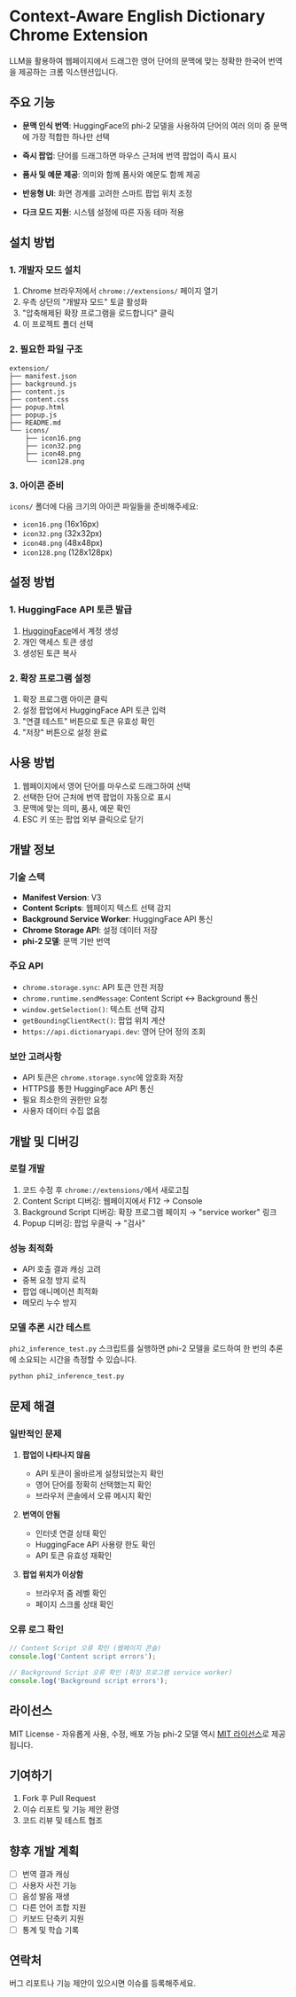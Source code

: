 # Context-Aware English Dictionary Chrome Extension

LLM을 활용하여 웹페이지에서 드래그한 영어 단어의 문맥에 맞는 정확한 한국어 번역을 제공하는 크롬 익스텐션입니다.

## 주요 기능

- **문맥 인식 번역**: HuggingFace의 phi-2 모델을 사용하여 단어의 여러 의미 중 문맥에 가장 적합한 하나만 선택

- **즉시 팝업**: 단어를 드래그하면 마우스 근처에 번역 팝업이 즉시 표시
- **품사 및 예문 제공**: 의미와 함께 품사와 예문도 함께 제공
- **반응형 UI**: 화면 경계를 고려한 스마트 팝업 위치 조정
- **다크 모드 지원**: 시스템 설정에 따른 자동 테마 적용

## 설치 방법

### 1. 개발자 모드 설치

1. Chrome 브라우저에서 `chrome://extensions/` 페이지 열기
2. 우측 상단의 "개발자 모드" 토글 활성화
3. "압축해제된 확장 프로그램을 로드합니다" 클릭
4. 이 프로젝트 폴더 선택

### 2. 필요한 파일 구조

```
extension/
├── manifest.json
├── background.js
├── content.js
├── content.css
├── popup.html
├── popup.js
├── README.md
└── icons/
    ├── icon16.png
    ├── icon32.png
    ├── icon48.png
    └── icon128.png
```

### 3. 아이콘 준비

`icons/` 폴더에 다음 크기의 아이콘 파일들을 준비해주세요:
- `icon16.png` (16x16px)
- `icon32.png` (32x32px)
- `icon48.png` (48x48px)
- `icon128.png` (128x128px)

## 설정 방법

### 1. HuggingFace API 토큰 발급

1. [HuggingFace](https://huggingface.co/)에서 계정 생성
2. 개인 액세스 토큰 생성
3. 생성된 토큰 복사

### 2. 확장 프로그램 설정

1. 확장 프로그램 아이콘 클릭
2. 설정 팝업에서 HuggingFace API 토큰 입력
3. "연결 테스트" 버튼으로 토큰 유효성 확인
4. "저장" 버튼으로 설정 완료

## 사용 방법

1. 웹페이지에서 영어 단어를 마우스로 드래그하여 선택
2. 선택한 단어 근처에 번역 팝업이 자동으로 표시
3. 문맥에 맞는 의미, 품사, 예문 확인
4. ESC 키 또는 팝업 외부 클릭으로 닫기

## 개발 정보

### 기술 스택

- **Manifest Version**: V3
- **Content Scripts**: 웹페이지 텍스트 선택 감지
- **Background Service Worker**: HuggingFace API 통신
- **Chrome Storage API**: 설정 데이터 저장
- **phi-2 모델**: 문맥 기반 번역

### 주요 API

- `chrome.storage.sync`: API 토큰 안전 저장
- `chrome.runtime.sendMessage`: Content Script ↔ Background 통신
- `window.getSelection()`: 텍스트 선택 감지
- `getBoundingClientRect()`: 팝업 위치 계산
- `https://api.dictionaryapi.dev`: 영어 단어 정의 조회

### 보안 고려사항

- API 토큰은 `chrome.storage.sync`에 암호화 저장
- HTTPS를 통한 HuggingFace API 통신
- 필요 최소한의 권한만 요청
- 사용자 데이터 수집 없음

## 개발 및 디버깅

### 로컬 개발

1. 코드 수정 후 `chrome://extensions/`에서 새로고침
2. Content Script 디버깅: 웹페이지에서 F12 → Console
3. Background Script 디버깅: 확장 프로그램 페이지 → "service worker" 링크
4. Popup 디버깅: 팝업 우클릭 → "검사"

### 성능 최적화

- API 호출 결과 캐싱 고려
- 중복 요청 방지 로직
- 팝업 애니메이션 최적화
- 메모리 누수 방지

### 모델 추론 시간 테스트

`phi2_inference_test.py` 스크립트를 실행하면 phi-2 모델을 로드하여 한 번의
추론에 소요되는 시간을 측정할 수 있습니다.

```bash
python phi2_inference_test.py
```

## 문제 해결

### 일반적인 문제

1. **팝업이 나타나지 않음**
   - API 토큰이 올바르게 설정되었는지 확인
   - 영어 단어를 정확히 선택했는지 확인
   - 브라우저 콘솔에서 오류 메시지 확인

2. **번역이 안됨**
   - 인터넷 연결 상태 확인
   - HuggingFace API 사용량 한도 확인
   - API 토큰 유효성 재확인

3. **팝업 위치가 이상함**
   - 브라우저 줌 레벨 확인
   - 페이지 스크롤 상태 확인

### 오류 로그 확인

```javascript
// Content Script 오류 확인 (웹페이지 콘솔)
console.log('Content script errors');

// Background Script 오류 확인 (확장 프로그램 service worker)
console.log('Background script errors');
```

## 라이선스

MIT License - 자유롭게 사용, 수정, 배포 가능
phi-2 모델 역시 [MIT 라이선스](https://github.com/microsoft/phi-2)로 제공됩니다.

## 기여하기

1. Fork 후 Pull Request
2. 이슈 리포트 및 기능 제안 환영
3. 코드 리뷰 및 테스트 협조

## 향후 개발 계획

- [ ] 번역 결과 캐싱
- [ ] 사용자 사전 기능
- [ ] 음성 발음 재생
- [ ] 다른 언어 조합 지원
- [ ] 키보드 단축키 지원
- [ ] 통계 및 학습 기록

## 연락처

버그 리포트나 기능 제안이 있으시면 이슈를 등록해주세요.